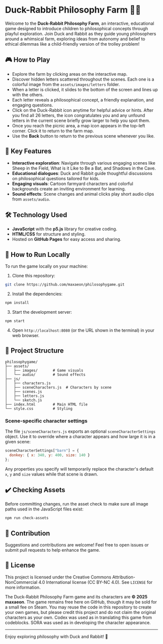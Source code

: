 # Duck-Rabbit Philosophy Farm 🦆🐰

Welcome to the **Duck-Rabbit Philosophy Farm**, an interactive, educational game designed to introduce children to philosophical concepts through playful exploration. Join Duck and Rabbit as they guide young philosophers around a whimsical farm, exploring ideas from autonomy and belief to ethical dilemmas like a child-friendly version of the trolley problem!

## 🎮 How to Play

* Explore the farm by clicking areas on the interactive map.
* Discover hidden letters scattered throughout the scenes. Each one is a colorful image from the `assets/images/letters` folder.
* When a letter is clicked, it slides to the bottom of the screen and lines up with the others.
* Each letter reveals a philosophical concept, a friendly explanation, and engaging questions.
* Click on the Duck-Rabbit icon anytime for helpful advice or hints. After you find all 26 letters, the icon congratulates you and any unfound letters in the current scene briefly grow larger to help you spot them.
* Once you reach the picnic area, a map icon appears in the top-left corner. Click it to return to the farm map.
* Use the **Back** button to return to the previous scene whenever you like.

## 🌟 Key Features

* **Interactive exploration**: Navigate through various engaging scenes like Sheep in the Field, What is it Like to Be a Bat, and Shadows in the Cave.
* **Educational dialogues**: Duck and Rabbit guide thoughtful discussions on philosophical questions tailored for kids.
* **Engaging visuals**: Cartoon farmyard characters and colorful backgrounds create an inviting environment for learning.
* **Sound effects**: Scene changes and animal clicks play short audio clips from `assets/audio`.

## 🛠️ Technology Used

* **JavaScript** with the **p5.js** library for creative coding.
* **HTML/CSS** for structure and styling.
* Hosted on **GitHub Pages** for easy access and sharing.

## 🚀 How to Run Locally

To run the game locally on your machine:

1. Clone this repository:

```bash
git clone https://github.com/maxaeon/philosophygame.git
```

2. Install the dependencies:

```bash
npm install
```

3. Start the development server:

```bash
npm start
```

4. Open `http://localhost:8080` (or the URL shown in the terminal) in your web browser.

## 📁 Project Structure

```
philosophygame/
├── assets/
│   ├── images/       # Game visuals
│   └── audio/        # Sound effects
├── js/
│   ├── characters.js
│   ├── sceneCharacters.js  # Characters by scene
│   ├── scenes.js
│   ├── letters.js
│   └── sketch.js
├── index.html        # Main HTML file
└── style.css         # Styling
```

### Scene-specific character settings

The file `js/sceneCharacters.js` exports an optional `sceneCharacterSettings`
object. Use it to override where a character appears and how large it is in a
given scene:

```javascript
sceneCharacterSettings["barn"] = {
  donkey: { x: 340, y: 400, size: 140 }
};
```

Any properties you specify will temporarily replace the character's default
`x`, `y` and `size` values while that scene is drawn.

## ✔️ Checking Assets

Before committing changes, run the asset check to make sure all image paths
used in the JavaScript files exist:

```bash
npm run check-assets
```

## 🤝 Contribution

Suggestions and contributions are welcome! Feel free to open issues or submit pull requests to help enhance the game.

## 📜 License

This project is licensed under the Creative Commons Attribution-NonCommercial 4.0 International license (CC BY-NC 4.0). See `LICENSE` for more information.

The Duck-Rabbit Philosophy Farm game and its characters are
**© 2025 maxaeon**. The game remains free here on GitHub, though it may be sold for a small fee on Steam. You may reuse the code in
this repository to create your own games, but please credit this project
and do not claim the original characters as your own.
Codex was used as in translating this game from codeblocks.
SORA was used as in developing the character appearance.

---

Enjoy exploring philosophy with Duck and Rabbit! 🎉
